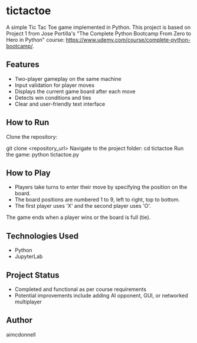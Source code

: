 # tictactoe
A simple Tic Tac Toe game implemented in Python. This project is based on Project 1 from Jose Portilla's "The Complete Python Bootcamp From Zero to Hero in Python" course: https://www.udemy.com/course/complete-python-bootcamp/.

## Features
- Two-player gameplay on the same machine
- Input validation for player moves
- Displays the current game board after each move
- Detects win conditions and ties
- Clear and user-friendly text interface

## How to Run
Clone the repository:

git clone <repository_url>
Navigate to the project folder:
cd tictactoe
Run the game:
python tictactoe.py

## How to Play
- Players take turns to enter their move by specifying the position on the board.
- The board positions are numbered 1 to 9, left to right, top to bottom.
- The first player uses 'X' and the second player uses 'O'.

The game ends when a player wins or the board is full (tie).

## Technologies Used
- Python
- JupyterLab

## Project Status
- Completed and functional as per course requirements
- Potential improvements include adding AI opponent, GUI, or networked multiplayer

## Author
aimcdonnell
